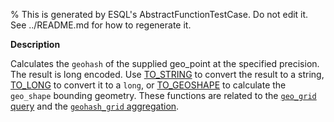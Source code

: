 % This is generated by ESQL's AbstractFunctionTestCase. Do not edit it. See ../README.md for how to regenerate it.

**Description**

Calculates the `geohash` of the supplied geo_point at the specified precision. The result is long encoded. Use [TO_STRING](#esql-to_string) to convert the result to a string, [TO_LONG](#esql-to_long) to convert it to a `long`, or [TO_GEOSHAPE](esql-to_geoshape.md) to calculate the `geo_shape` bounding geometry.  These functions are related to the [`geo_grid` query](/reference/query-languages/query-dsl/query-dsl-geo-grid-query.md) and the [`geohash_grid` aggregation](/reference/aggregations/search-aggregations-bucket-geohashgrid-aggregation.md).

